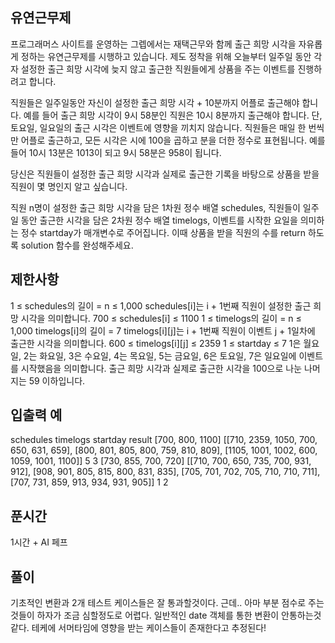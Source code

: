 ## 유연근무제

프로그래머스 사이트를 운영하는 그렙에서는 재택근무와 함께 출근 희망 시각을 자유롭게 정하는 유연근무제를 시행하고 있습니다. 제도 정착을 위해 오늘부터 일주일 동안 각자 설정한 출근 희망 시각에 늦지 않고 출근한 직원들에게 상품을 주는 이벤트를 진행하려고 합니다.

직원들은 일주일동안 자신이 설정한 출근 희망 시각 + 10분까지 어플로 출근해야 합니다. 예를 들어 출근 희망 시각이 9시 58분인 직원은 10시 8분까지 출근해야 합니다. 단, 토요일, 일요일의 출근 시각은 이벤트에 영향을 끼치지 않습니다. 직원들은 매일 한 번씩만 어플로 출근하고, 모든 시각은 시에 100을 곱하고 분을 더한 정수로 표현됩니다. 예를 들어 10시 13분은 1013이 되고 9시 58분은 958이 됩니다.

당신은 직원들이 설정한 출근 희망 시각과 실제로 출근한 기록을 바탕으로 상품을 받을 직원이 몇 명인지 알고 싶습니다.

직원 n명이 설정한 출근 희망 시각을 담은 1차원 정수 배열 schedules, 직원들이 일주일 동안 출근한 시각을 담은 2차원 정수 배열 timelogs, 이벤트를 시작한 요일을 의미하는 정수 startday가 매개변수로 주어집니다. 이때 상품을 받을 직원의 수를 return 하도록 solution 함수를 완성해주세요.

## 제한사항

1 ≤ schedules의 길이 = n ≤ 1,000
schedules[i]는 i + 1번째 직원이 설정한 출근 희망 시각을 의미합니다.
700 ≤ schedules[i] ≤ 1100
1 ≤ timelogs의 길이 = n ≤ 1,000
timelogs[i]의 길이 = 7
timelogs[i][j]는 i + 1번째 직원이 이벤트 j + 1일차에 출근한 시각을 의미합니다.
600 ≤ timelogs[i][j] ≤ 2359
1 ≤ startday ≤ 7
1은 월요일, 2는 화요일, 3은 수요일, 4는 목요일, 5는 금요일, 6은 토요일, 7은 일요일에 이벤트를 시작했음을 의미합니다.
출근 희망 시각과 실제로 출근한 시각을 100으로 나눈 나머지는 59 이하입니다.

## 입출력 예

schedules timelogs startday result
[700, 800, 1100] [[710, 2359, 1050, 700, 650, 631, 659], [800, 801, 805, 800, 759, 810, 809], [1105, 1001, 1002, 600, 1059, 1001, 1100]] 5 3
[730, 855, 700, 720] [[710, 700, 650, 735, 700, 931, 912], [908, 901, 805, 815, 800, 831, 835], [705, 701, 702, 705, 710, 710, 711], [707, 731, 859, 913, 934, 931, 905]] 1 2

## 푼시간

1시간 + AI 페프

## 풀이

기초적인 변환과 2개 테스트 케이스들은 잘 통과할것이다. 근데.. 아마 부분 점수로 주는 것들이 하자가 조금 심할정도로 어렵다.
일반적인 date 객체를 통한 변환이 안통하는것 같다. 테케에 서머타임에 영향을 받는 케이스들이 존재한다고 추정된다!
